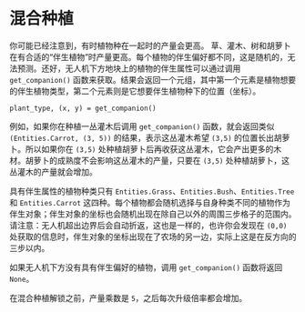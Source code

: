 # 混合种植
你可能已经注意到，有时植物种在一起时的产量会更高。
草、灌木、树和胡萝卜在有合适的“伴生植物”时产量更高。每个植物的伴生偏好都不同，这是随机的，无法预测。还好，无人机下方地块上的植物的伴生属性可以通过调用 `get_companion()` 函数来获取。结果会返回一个元组，其中第一个元素是植物想要的伴生植物类型，第二个元素则是它想要伴生植物种下的位置（坐标）。

`plant_type, (x, y) = get_companion()`

例如，如果你在种植一丛灌木后调用 `get_companion()` 函数，就会返回类似 `(Entities.Carrot, (3, 5))` 的结果，表示这丛灌木希望 `(3,5)` 的位置长出胡萝卜。所以如果你在 `(3,5)` 处种植胡萝卜后再收获这丛灌木，它会产出更多的木材。胡萝卜的成熟度不会影响这丛灌木的产量，只要在 `(3,5)` 处种植胡萝卜，这丛灌木的产量就会增加。

具有伴生属性的植物种类只有 `Entities.Grass`、`Entities.Bush`、`Entities.Tree` 和 `Entities.Carrot` 这四种。每个植物都会随机选择与自身种类不同的植物作为伴生对象；伴生对象的坐标也会随机出现在除自己以外的周围三步格子的范围内。请注意：无人机超出边界后会自动折返，这也是一样的，也许你会发现在 `(0,0)` 处获取的信息时，伴生对象的坐标出现在了农场的另一边，实际上这是在反方向的三步以内。

如果无人机下方没有具有伴生偏好的植物，调用 `get_companion()` 函数将返回 `None`。

在混合种植解锁之前，产量乘数是 `5`，之后每次升级倍率都会增加。